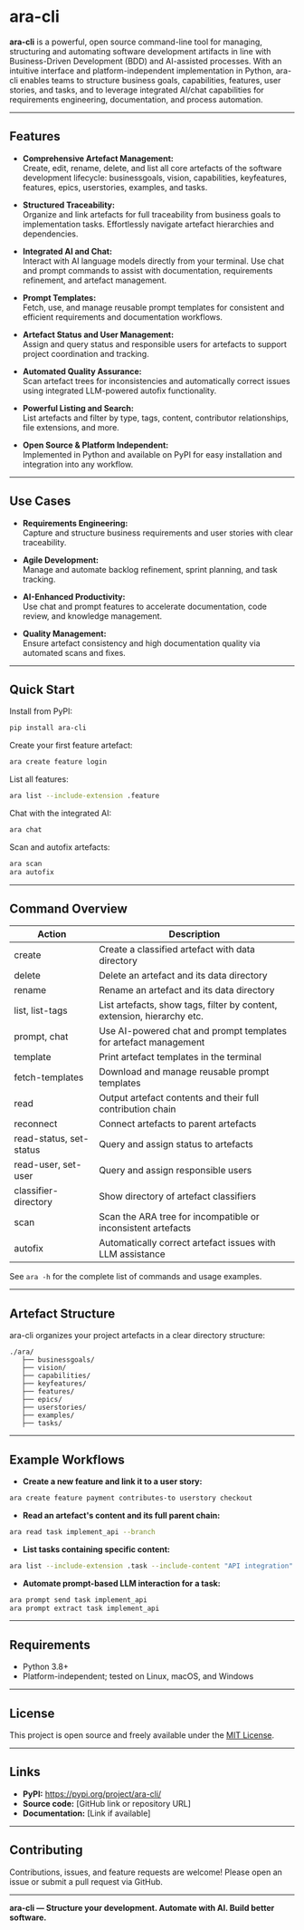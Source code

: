 # ara-cli

**ara-cli** is a powerful, open source command-line tool for managing, structuring and automating software development artifacts in line with Business-Driven Development (BDD) and AI-assisted processes. With an intuitive interface and platform-independent implementation in Python, ara-cli enables teams to structure business goals, capabilities, features, user stories, and tasks, and to leverage integrated AI/chat capabilities for requirements engineering, documentation, and process automation.

---

## Features

- **Comprehensive Artefact Management:**  
  Create, edit, rename, delete, and list all core artefacts of the software development lifecycle: businessgoals, vision, capabilities, keyfeatures, features, epics, userstories, examples, and tasks.

- **Structured Traceability:**  
  Organize and link artefacts for full traceability from business goals to implementation tasks. Effortlessly navigate artefact hierarchies and dependencies.

- **Integrated AI and Chat:**  
  Interact with AI language models directly from your terminal. Use chat and prompt commands to assist with documentation, requirements refinement, and artefact management.

- **Prompt Templates:**  
  Fetch, use, and manage reusable prompt templates for consistent and efficient requirements and documentation workflows.

- **Artefact Status and User Management:**  
  Assign and query status and responsible users for artefacts to support project coordination and tracking.

- **Automated Quality Assurance:**  
  Scan artefact trees for inconsistencies and automatically correct issues using integrated LLM-powered autofix functionality.

- **Powerful Listing and Search:**  
  List artefacts and filter by type, tags, content, contributor relationships, file extensions, and more.

- **Open Source & Platform Independent:**  
  Implemented in Python and available on PyPI for easy installation and integration into any workflow.

---

## Use Cases

- **Requirements Engineering:**  
  Capture and structure business requirements and user stories with clear traceability.

- **Agile Development:**  
  Manage and automate backlog refinement, sprint planning, and task tracking.

- **AI-Enhanced Productivity:**  
  Use chat and prompt features to accelerate documentation, code review, and knowledge management.

- **Quality Management:**  
  Ensure artefact consistency and high documentation quality via automated scans and fixes.

---

## Quick Start

Install from PyPI:
```bash
pip install ara-cli
````

Create your first feature artefact:

```bash
ara create feature login
```

List all features:

```bash
ara list --include-extension .feature
```

Chat with the integrated AI:

```bash
ara chat
```

Scan and autofix artefacts:

```bash
ara scan
ara autofix
```

---

## Command Overview

| Action             | Description                                                                 |
|--------------------|-----------------------------------------------------------------------------|
| create             | Create a classified artefact with data directory                            |
| delete             | Delete an artefact and its data directory                                   |
| rename             | Rename an artefact and its data directory                                   |
| list, list-tags    | List artefacts, show tags, filter by content, extension, hierarchy etc.     |
| prompt, chat       | Use AI-powered chat and prompt templates for artefact management            |
| template           | Print artefact templates in the terminal                                    |
| fetch-templates    | Download and manage reusable prompt templates                               |
| read               | Output artefact contents and their full contribution chain                  |
| reconnect          | Connect artefacts to parent artefacts                                       |
| read-status, set-status | Query and assign status to artefacts                                   |
| read-user, set-user     | Query and assign responsible users                                     |
| classifier-directory    | Show directory of artefact classifiers                                 |
| scan               | Scan the ARA tree for incompatible or inconsistent artefacts                |
| autofix            | Automatically correct artefact issues with LLM assistance                   |

See `ara -h` for the complete list of commands and usage examples.

---

## Artefact Structure

ara-cli organizes your project artefacts in a clear directory structure:

```
./ara/
   ├── businessgoals/
   ├── vision/
   ├── capabilities/
   ├── keyfeatures/
   ├── features/
   ├── epics/
   ├── userstories/
   ├── examples/
   ├── tasks/
```

---

## Example Workflows

- **Create a new feature and link it to a user story:**

```bash
ara create feature payment contributes-to userstory checkout
```

- **Read an artefact's content and its full parent chain:**

```bash
ara read task implement_api --branch
```

- **List tasks containing specific content:**

```bash
ara list --include-extension .task --include-content "API integration"
```

- **Automate prompt-based LLM interaction for a task:**

```bash
ara prompt send task implement_api
ara prompt extract task implement_api
```

---

## Requirements

- Python 3.8+
- Platform-independent; tested on Linux, macOS, and Windows

---

## License

This project is open source and freely available under the [MIT License](vector://vector/webapp/LICENSE).

---

## Links

- **PyPI:** https://pypi.org/project/ara-cli/
- **Source code:** \[GitHub link or repository URL\]
- **Documentation:** \[Link if available\]

---

## Contributing

Contributions, issues, and feature requests are welcome! Please open an issue or submit a pull request via GitHub.

---

**ara-cli — Structure your development. Automate with AI. Build better software.**

